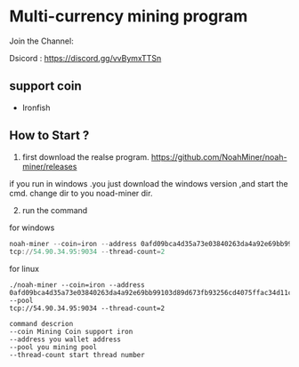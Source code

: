 # Multi-currency mining program 

Join the Channel:

Dsicord : https://discord.gg/vvBymxTTSn


## support coin
- Ironfish

## How to Start ?

1. first download the realse program.  https://github.com/NoahMiner/noah-miner/releases

if you run in windows .you just download the windows version ,and start the cmd. change dir to you noad-miner dir.


2. run the command

for windows
```powershell
noah-miner --coin=iron --address 0afd09bca4d35a73e03840263da4a92e69bb99103d89d673fb93256cd4075ffac34d11c6a1872947c9138a --pool
tcp://54.90.34.95:9034 --thread-count=2
```

for linux

```shell
./noah-miner --coin=iron --address 0afd09bca4d35a73e03840263da4a92e69bb99103d89d673fb93256cd4075ffac34d11c6a1872947c9138a --pool
tcp://54.90.34.95:9034 --thread-count=2
```

```shell
command descrion
--coin Mining Coin support iron
--address you wallet address
--pool you mining pool
--thread-count start thread number
```
